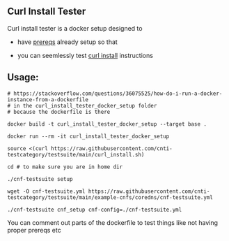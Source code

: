 Curl Install Tester
---
Curl install tester is a docker setup designed to 

- have [prereqs](INSTALL.md#prereqs) already setup so that

- you can seemlessly test [curl install](INSTALL.md#curl-install) instructions 

## Usage:

```
# https://stackoverflow.com/questions/36075525/how-do-i-run-a-docker-instance-from-a-dockerfile
# in the curl_install_tester_docker_setup folder
# because the dockerfile is there

docker build -t curl_install_tester_docker_setup --target base .

docker run --rm -it curl_install_tester_docker_setup 

source <(curl https://raw.githubusercontent.com/cnti-testcategory/testsuite/main/curl_install.sh)

cd # to make sure you are in home dir

./cnf-testsuite setup

wget -O cnf-testsuite.yml https://raw.githubusercontent.com/cnti-testcategory/testsuite/main/example-cnfs/coredns/cnf-testsuite.yml

./cnf-testsuite cnf_setup cnf-config=./cnf-testsuite.yml
```



You can comment out parts of the dockerfile to test things like not having proper prereqs etc
